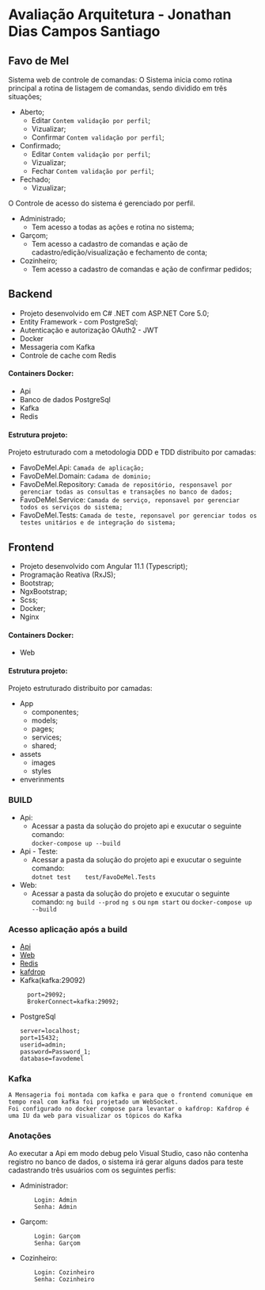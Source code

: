 # Avaliação Arquitetura - Jonathan Dias Campos Santiago

## Favo de Mel

Sistema web de controle de comandas:
O Sistema inicia como rotina principal a rotina de listagem de comandas, sendo dividido em três situações;
- Aberto;
    - Editar `Contem validação por perfil`;
    - Vizualizar;
    - Confirmar `Contem validação por perfil`;
- Confirmado;
    - Editar `Contem validação por perfil`;
    - Vizualizar;
    - Fechar `Contem validação por perfil`;
- Fechado;
    - Vizualizar;

O Controle de acesso do sistema é gerenciado por perfil.
- Administrado;
    - Tem acesso a todas as ações e rotina no sistema;
- Garçom;
    - Tem acesso a cadastro de comandas e ação de cadastro/edição/visualização e fechamento de conta;
- Cozinheiro;
    - Tem acesso a cadastro de comandas e ação de confirmar pedidos;

## Backend
- Projeto desenvolvido em C# .NET com ASP.NET Core 5.0;
- Entity Framework - com PostgreSql;
- Autenticação e autorização OAuth2 - JWT
- Docker
- Messageria com Kafka
- Controle de cache com Redis
  
#### Containers Docker:
- Api
- Banco de dados PostgreSql
- Kafka
- Redis

#### Estrutura projeto:
Projeto estruturado com a metodologia DDD e TDD distribuito por camadas:
- FavoDeMel.Api: `Camada de aplicação;`
- FavoDeMel.Domain: `Cadama de dominio;`
- FavoDeMel.Repository: `Camada de repositório, responsavel por gerenciar todas as consultas e transações no banco de dados;`
- FavoDeMel.Service: `Camada de serviço, reponsavel por gerenciar todos os serviços do sistema;`
- FavoDeMel.Tests: `Camada de teste, reponsavel por gerenciar todos os testes unitários e de integração do sistema;`

## Frontend
- Projeto desenvolvido com Angular 11.1 (Typescript);
- Programação Reativa (RxJS);
- Bootstrap;
- NgxBootstrap;
- Scss;
- Docker;
- Nginx

#### Containers Docker:
- Web

#### Estrutura projeto:
Projeto estruturado distribuito por camadas:
- App
    - componentes;
    - models;
    - pages;
    - services;
    - shared;
- assets
    - images
    - styles
- enverinments

### BUILD
- Api:
    - Acessar a pasta da solução do projeto api e exucutar o seguinte comando:      
      `docker-compose up --build`
- Api - Teste:
    - Acessar a pasta da solução do projeto api e exucutar o seguinte comando:    
        `dotnet test	test/FavoDeMel.Tests`
- Web:      
    - Acessar a pasta da solução do projeto e exucutar o seguinte comando:
      `ng build --prod`
      `ng s`
      ou
      `npm start`
      ou 
      `docker-compose up --build`

### Acesso aplicação após a build
- [Api](https://localhost:44300/swagger/index.html)
- [Web](http://localhost:4200)
- [Redis](http://localhost:8081)
- [kafdrop](http://localhost:19000)
- Kafka(kafka:29092)
    ```
      port=29092;
      BrokerConnect=kafka:29092;
    ```
- PostgreSql
    ```
    server=localhost;
    port=15432;
    userid=admin;
    password=Password_1;
    database=favodemel
    ```

### Kafka
    A Mensageria foi montada com kafka e para que o frontend comunique em tempo real com kafka foi projetado um WebSocket.
    Foi configurado no docker compose para levantar o kafdrop: Kafdrop é uma IU da web para visualizar os tópicos do Kafka

### Anotações
Ao executar a Api em modo debug pelo Visual Studio, caso não contenha registro no banco de dados, o sistema irá gerar alguns dados para teste
cadastrando três usuários com os seguintes perfís:
- Administrador:
    ```
        Login: Admin
        Senha: Admin
    ```
- Garçom:
    ```
        Login: Garçom
        Senha: Garçom
    ```
- Cozinheiro:
    ```
        Login: Cozinheiro
        Senha: Cozinheiro
    ```
